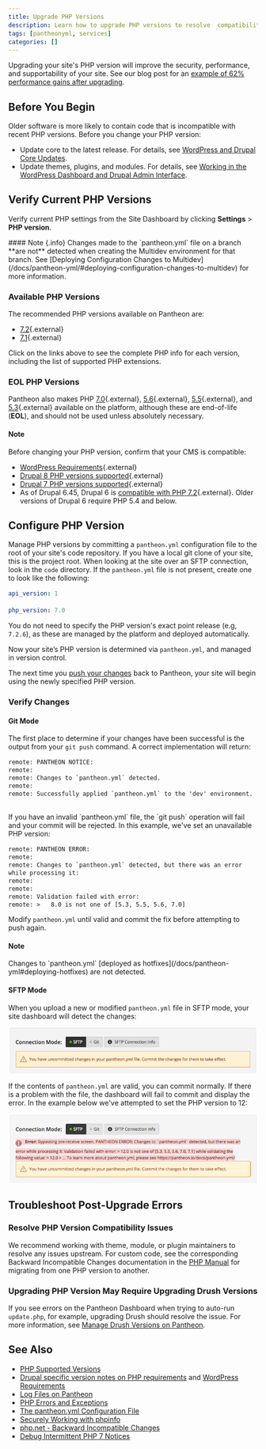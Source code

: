 ```yaml
---
title: Upgrade PHP Versions
description: Learn how to upgrade PHP versions to resolve  compatibility issues.
tags: [pantheonyml, services]
categories: []
---
```

Upgrading your site's PHP version will improve the security, performance, and supportability of your site. See our blog post for an [example of 62% performance gains after upgrading](https://pantheon.io/blog/php-7-now-available-all-sites-pantheon).

## Before You Begin
Older software is more likely to contain code that is incompatible with recent PHP versions. Before you change your PHP version:

- Update core to the latest release. For details, see [WordPress and Drupal Core Updates](/docs/core-updates/).
- Update themes, plugins, and modules. For details, see [Working in the WordPress Dashboard and Drupal Admin Interface](/docs/cms-admin/).

## Verify Current PHP Versions
Verify current PHP settings from the Site Dashboard by clicking **Settings** > **PHP version**.

<div class="alert alert-info" role="alert" markdown="1">
#### Note {.info}
Changes made to the `pantheon.yml` file on a branch **are not** detected when creating the Multidev environment for that branch. See [Deploying Configuration Changes to Multidev](/docs/pantheon-yml/#deploying-configuration-changes-to-multidev) for more information.
</div>

### Available PHP Versions
The recommended PHP versions available on Pantheon are:

- [7.2](https://v72-php-info.pantheonsite.io/){.external}
- [7.1](https://v71-php-info.pantheonsite.io/){.external}

Click on the links above to see the complete PHP info for each version, including the list of supported PHP extensions.

### EOL PHP Versions
Pantheon also makes PHP [7.0](https://v70-php-info.pantheonsite.io/){.external}, [5.6](https://v56-php-info.pantheonsite.io/){.external}, [5.5](https://v55-php-info.pantheonsite.io/){.external}, and [5.3](https://v53-php-info.pantheonsite.io/){.external} available on the platform, although these are end-of-life (**EOL**), and should not be used unless absolutely necessary.

<div markdown="1" class="alert alert-info" role="alert">
<h4 class="info">Note</h4>
<p markdown="1">Before changing your PHP version, confirm that your CMS is compatible:</p>

* [WordPress Requirements](https://wordpress.org/about/requirements/){.external}
* [Drupal 8 PHP versions supported](https://www.drupal.org/docs/8/system-requirements/php-requirements#php_required){.external}
* [Drupal 7 PHP versions supported](https://www.drupal.org/docs/7/system-requirements/drupal-7-php-requirements#php_required){.external}
* As of Drupal 6.45, Drupal 6 is [compatible with PHP 7.2](https://www.mydropwizard.com/blog/announcing-drupal-645-and-selected-contrib-php-72){.external}. Older versions of Drupal 6 require PHP 5.4 and below.
</p></div>

## Configure PHP Version
Manage PHP versions by committing a `pantheon.yml` configuration file to the root of your site's code repository. If you have a local git clone of your site, this is the project root. When looking at the site over an SFTP connection, look in the `code` directory. If the `pantheon.yml` file is not present, create one to look like the following:

```yaml
api_version: 1

php_version: 7.0
```

You do not need to specify the PHP version's exact point release (e.g, `7.2.6`), as these are managed by the platform and deployed automatically.

Now your site’s PHP version is determined via `pantheon.yml`, and managed in version control.

The next time you [push your changes](/docs/git#push-changes-to-pantheon) back to Pantheon, your site will begin using the newly specified PHP version.

### Verify Changes

#### Git Mode

The first place to determine if your changes have been successful is the output from your `git push` command. A correct implementation will return:

```
remote: PANTHEON NOTICE:
remote:
remote: Changes to `pantheon.yml` detected.
remote:
remote: Successfully applied `pantheon.yml` to the 'dev' environment.
```
<br>
If you have an invalid `pantheon.yml` file, the `git push` operation will fail and your commit will be rejected. In this example, we've set an unavailable PHP version:

```
remote: PANTHEON ERROR:
remote:
remote: Changes to `pantheon.yml` detected, but there was an error while processing it:
remote:
remote:
remote: Validation failed with error:
remote: >   8.0 is not one of [5.3, 5.5, 5.6, 7.0]
```

Modify `pantheon.yml` until valid and commit the fix before attempting to push again.

<div markdown="1" class="alert alert-info" role="alert">
<h4 class="info">Note</h4>
<p markdown="1">Changes to `pantheon.yml` [deployed as hotfixes](/docs/pantheon-yml#deploying-hotfixes) are not detected.</p>
</div>

#### SFTP Mode

When you upload a new or modified `pantheon.yml` file in SFTP mode, your site dashboard will detect the changes:

![The Site Dashboard sees changes to pantheon.yml](/source/docs/assets/images/dashboard/pantheon-yml-changes-sftp.png)

If the contents of `pantheon.yml` are valid, you can commit normally. If there is a problem with the file, the dashboard will fail to commit and display the error. In the example below we've attempted to set the PHP version to 12:

![The Site Dashboard doesn't commit invalid changes](/source/docs/assets/images/dashboard/pantheon-yml-failure-sftp.png)

## Troubleshoot Post-Upgrade Errors

### Resolve PHP Version Compatibility Issues

We recommend working with theme, module, or plugin maintainers to resolve any issues upstream. For custom code, see the corresponding Backward Incompatible Changes documentation in the [PHP Manual](https://secure.php.net/manual/en/appendices.php) for migrating from one PHP version to another.

### Upgrading PHP Version May Require Upgrading Drush Versions

If you see errors on the Pantheon Dashboard when trying to auto-run `update.php`, for example, upgrading Drush should resolve the issue. For more information, see [Manage Drush Versions on Pantheon](https://pantheon.io/docs/drush-versions/#configure-drush-version).



## See Also

* [PHP Supported Versions](https://secure.php.net/supported-versions.php)
* [Drupal specific version notes on PHP requirements](https://www.drupal.org/requirements/php#drupalversions) and [WordPress Requirements](https://wordpress.org/about/requirements/)
* [Log Files on Pantheon](/docs/logs)
* [PHP Errors and Exceptions](/docs/php-errors/)
* [The pantheon.yml Configuration File](/docs/pantheon-yml/)
* [Securely Working with phpinfo](/docs/phpinfo/)
* [php.net - Backward Incompatible Changes](https://secure.php.net/manual/en/migration70.incompatible.php)
* [Debug Intermittent PHP 7 Notices](/docs/deprecated-constructor-notices)
